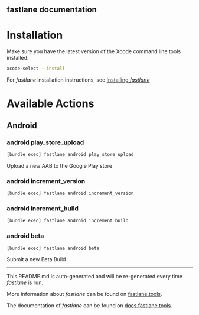 fastlane documentation
----

# Installation

Make sure you have the latest version of the Xcode command line tools installed:

```sh
xcode-select --install
```

For _fastlane_ installation instructions, see [Installing _fastlane_](https://docs.fastlane.tools/#installing-fastlane)

# Available Actions

## Android

### android play_store_upload

```sh
[bundle exec] fastlane android play_store_upload
```

Upload a new AAB to the Google Play store

### android increment_version

```sh
[bundle exec] fastlane android increment_version
```



### android increment_build

```sh
[bundle exec] fastlane android increment_build
```



### android beta

```sh
[bundle exec] fastlane android beta
```

Submit a new Beta Build

----

This README.md is auto-generated and will be re-generated every time [_fastlane_](https://fastlane.tools) is run.

More information about _fastlane_ can be found on [fastlane.tools](https://fastlane.tools).

The documentation of _fastlane_ can be found on [docs.fastlane.tools](https://docs.fastlane.tools).

